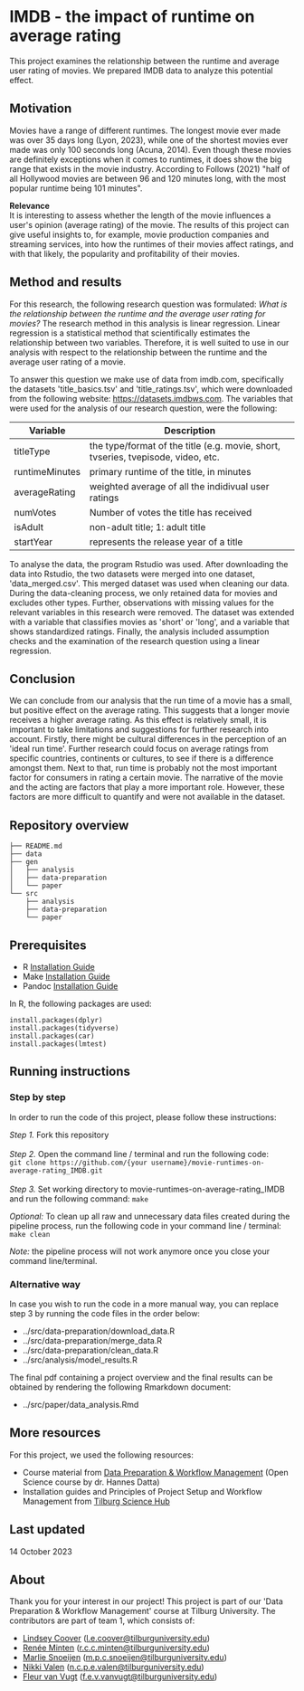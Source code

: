 # **IMDB - the impact of runtime on average rating**
This project examines the relationship between the runtime and average user rating of movies. We prepared IMDB data to analyze this potential effect.

## __Motivation__
Movies have a range of different runtimes. The longest movie ever made was over 35 days long (Lyon, 2023), while one of the shortest movies ever made was only 100 seconds long (Acuna, 2014). Even though these movies are definitely exceptions when it comes to runtimes, it does show the big range that exists in the movie industry. According to Follows (2021) "half of all Hollywood movies are between 96 and 120 minutes long, with the most popular runtime being 101 minutes". 

__Relevance__ </br>
It is interesting to assess whether the length of the movie influences a user's opinion (average rating) of the movie. The results of this project can give useful insights to, for example, movie production companies and streaming services, into how the runtimes of their movies affect ratings, and with that likely, the popularity and profitability of their movies.    

## __Method and results__
For this research, the following research question was formulated: *What is the relationship between the runtime and the average user rating for movies?* 
The research method in this analysis is linear regression. Linear regression is a statistical method that scientifically estimates the relationship between two variables. Therefore, it is well suited to use in our analysis with respect to the relationship between the runtime and the average user rating of a movie. 

To answer this question we make use of data from imdb.com, specifically the datasets 'title_basics.tsv' and 'title_ratings.tsv', which were downloaded from the following website: https://datasets.imdbws.com. 
The variables that were used for the analysis of our research question, were the following:

| Variable       | Description |
|------------|-----|
| titleType | the type/format of the title (e.g. movie, short, tvseries, tvepisode, video, etc.  |
| runtimeMinutes | primary runtime of the title, in minutes |
| averageRating | weighted average of all the indidivual user ratings |
| numVotes | Number of votes the title has received |
| isAdult | non-adult title; 1: adult title |
| startYear | represents the release year of a title |

To analyse the data, the program Rstudio was used. After downloading the data into Rstudio, the two datasets were merged into one dataset, 'data_merged.csv'. This merged dataset was used when cleaning our data. During the data-cleaning process, we only retained data for movies and excludes other types. Further, observations with missing values for the relevant variables in this research were removed. The dataset was extended with a variable that classifies movies as 'short' or 'long', and a variable that shows standardized ratings. Finally, the analysis included assumption checks and the examination of the research question using a linear regression.  

## __Conclusion__
We can conclude from our analysis that the run time of a movie has a small, but positive effect on the average rating. This suggests that a longer movie receives a higher average rating. As this effect is relatively small, it is important to take limitations and suggestions for further research into account. Firstly, there might be cultural differences in the perception of an 'ideal run time'. Further research could focus on average ratings from specific countries, continents or cultures, to see if there is a difference amongst them. Next to that, run time is probably not the most important factor for consumers in rating a certain movie. The narrative of the movie and the acting are factors that play a more important role. However, these factors are more difficult to quantify and were not available in the dataset.  

## __Repository overview__
```
├── README.md
├── data 
├── gen 
│   ├── analysis 
│   ├── data-preparation 
│   └── paper 
└── src 
    ├── analysis 
    ├── data-preparation 
    └── paper 
```

## __Prerequisites__
- R [Installation Guide](https://tilburgsciencehub.com/building-blocks/configure-your-computer/statistics-and-computation/r/)
- Make [Installation Guide](https://tilburgsciencehub.com/building-blocks/configure-your-computer/automation-and-workflows/make/)
- Pandoc [Installation Guide](https://pandoc.org/installing.html)

In R, the following packages are used:
```
install.packages(dplyr)
install.packages(tidyverse)
install.packages(car)
install.packages(lmtest)
```

## __Running instructions__
### __Step by step__
In order to run the code of this project, please follow these instructions:

_Step 1._ Fork this repository </br></br>
_Step 2._ Open the command line / terminal and run the following code: </br>
```git clone https://github.com/{your username}/movie-runtimes-on-average-rating_IMDB.git``` </br></br>
_Step 3._ Set working directory to movie-runtimes-on-average-rating_IMDB and run the following command: ```make``` </br>

_Optional:_ To clean up all raw and unnecessary data files created during the pipeline process, run the following code in your command line / terminal: ```make clean```

_Note:_ the pipeline process will not work anymore once you close your command line/terminal.

### Alternative way
In case you wish to run the code in a more manual way, you can replace step 3 by running the code files in the order below:
- ../src/data-preparation/download_data.R
- ../src/data-preparation/merge_data.R
- ../src/data-preparation/clean_data.R
- ../src/analysis/model_results.R

The final pdf containing a project overview and the final results can be obtained by rendering the following Rmarkdown document:
- ../src/paper/data_analysis.Rmd

## __More resources__
For this project, we used the following resources:
- Course material from [Data Preparation & Workflow Management](https://dprep.hannesdatta.com/) (Open Science course by dr. Hannes Datta)
- Installation guides and Principles of Project Setup and Workflow Management from [Tilburg Science Hub](https://tilburgsciencehub.com/tutorials/reproducible-research-and-automation/principles-of-project-setup-and-workflow-management/project-setup-overview/)

## __Last updated__
14 October 2023

## __About__
Thank you for your interest in our project! This project is part of our 'Data Preparation & Workflow Management' course at Tilburg University. The contributors are part of team 1, which consists of:
- [Lindsey Coover](https://github.com/lindseycoover) (l.e.coover@tilburguniversity.edu)
- [Renée Minten](https://github.com/ReneeMinten) (r.c.c.minten@tilburguniversity.edu)
- [Marlie Snoeijen](https://github.com/marliesnoeijen) (m.p.c.snoeijen@tilburguniversity.edu) 
- [Nikki Valen](https://github.com/NCPEValen) (n.c.p.e.valen@tilburguniversity.edu)
- [Fleur van Vugt](https://github.com/fleurvanvugt) (f.e.v.vanvugt@tilburguniversity.edu)
